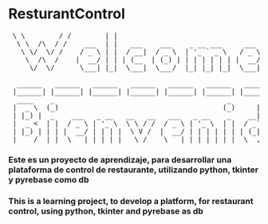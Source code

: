 # ResturantControl
<pre>
 \ \        / /        | |                                                                
  \ \  /\  / /    ___  | |   ___    ___    _ __ ___     ___                               
   \ \/  \/ /    / _ \ | |  / __|  / _ \  | '_ ` _ \   / _ \                              
    \  /\  /    |  __/ | | | (__  | (_) | | | | | | | |  __/                              
     \/  \/      \___| |_|  \___|  \___/  |_| |_| |_|  \___|  
      
  ______   ______   ______   ______   ______   ______   ______   ______   ______   ______ 
 |______| |______| |______| |______| |______| |______| |______| |______| |______| |______|
  ____    _                                         _       _                             
 |  _ \  (_)                                       (_)     | |                            
 | |_) |  _    ___   _ __   __   __   ___   _ __    _    __| |   ___                      
 |  _ <  | |  / _ \ | '_ \  \ \ / /  / _ \ | '_ \  | |  / _` |  / _ \                     
 | |_) | | | |  __/ | | | |  \ V /  |  __/ | | | | | | | (_| | | (_) |                    
 |____/  |_|  \___| |_| |_|   \_/    \___| |_| |_| |_|  \__,_|  \___/  
</pre>

 ### Este es un proyecto de aprendizaje, para desarrollar una plataforma de control de restaurante, utilizando python, tkinter y pyrebase como db
 
 ### This is a learning project, to develop a platform, for restaurant control, using python, tkinter and pyrebase as db
